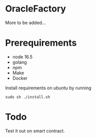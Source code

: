 # OracleFactory

More to be added...


# Prerequirements

* node 16.5
* golang
* npm
* Make
* Docker

Install requirements on ubuntu by running

```
sudo sh ./install.sh
```

# Todo

Test it out on smart contract.
